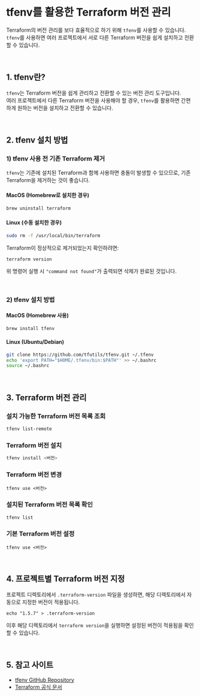 # tfenv를 활용한 Terraform 버전 관리

Terraform의 버전 관리를 보다 효율적으로 하기 위해 `tfenv`를 사용할 수 있습니다.  
`tfenv`를 사용하면 여러 프로젝트에서 서로 다른 Terraform 버전을 쉽게 설치하고 전환할 수 있습니다.

<br>

## 1. tfenv란?

`tfenv`는 Terraform 버전을 쉽게 관리하고 전환할 수 있는 버전 관리 도구입니다.  
여러 프로젝트에서 다른 Terraform 버전을 사용해야 할 경우, `tfenv`를 활용하면 간편하게 원하는 버전을 설치하고 전환할 수 있습니다.

<br>

## 2. tfenv 설치 방법

### **1) tfenv 사용 전 기존 Terraform 제거**

`tfenv`는 기존에 설치된 Terraform과 함께 사용하면 충돌이 발생할 수 있으므로, 기존 Terraform을 제거하는 것이 좋습니다.

#### **MacOS (Homebrew로 설치한 경우)**

```sh
brew uninstall terraform
```


#### **Linux (수동 설치한 경우)**
```sh
sudo rm -f /usr/local/bin/terraform
```

Terraform이 정상적으로 제거되었는지 확인하려면:

```sh
terraform version
```
위 명령어 실행 시 `"command not found"`가 출력되면 삭제가 완료된 것입니다.

<br>

### **2) tfenv 설치 방법**

#### **MacOS (Homebrew 사용)**

```sh
brew install tfenv
```


#### **Linux (Ubuntu/Debian)**

```sh
git clone https://github.com/tfutils/tfenv.git ~/.tfenv
echo 'export PATH="$HOME/.tfenv/bin:$PATH"' >> ~/.bashrc
source ~/.bashrc
```

<br>

## 3. Terraform 버전 관리

### **설치 가능한 Terraform 버전 목록 조회**

```sh
tfenv list-remote
```

### **Terraform 버전 설치**

```sh
tfenv install <버전>
```

### **Terraform 버전 변경**

```
tfenv use <버전>
```

### **설치된 Terraform 버전 목록 확인**

```
tfenv list
```

### **기본 Terraform 버전 설정**

```
tfenv use <버전>
```

<br>

## 4. 프로젝트별 Terraform 버전 지정

프로젝트 디렉토리에서 `.terraform-version` 파일을 생성하면, 해당 디렉토리에서 자동으로 지정한 버전이 적용됩니다.

```
echo "1.5.7" > .terraform-version
```

이후 해당 디렉토리에서 `terraform version`을 실행하면 설정된 버전이 적용됨을 확인할 수 있습니다.

<br>

## 5. 참고 사이트

- [tfenv GitHub Repository](https://github.com/tfutils/tfenv)
- [Terraform 공식 문서](https://developer.hashicorp.com/terraform/docs)
